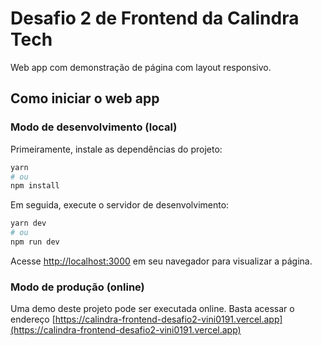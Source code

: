 # Desafio 2 de Frontend da Calindra Tech

<p align="justify">
Web app com demonstração de página com layout responsivo.</p>

## Como iniciar o web app

### Modo de desenvolvimento (local)

Primeiramente, instale as dependências do projeto:

```bash
yarn
# ou
npm install
```

Em seguida, execute o servidor de desenvolvimento:

```bash
yarn dev
# ou
npm run dev
```

Acesse [http://localhost:3000](http://localhost:3000) em seu navegador para visualizar a página.

### Modo de produção (online)

Uma demo deste projeto pode ser executada online. Basta acessar o endereço [https://calindra-frontend-desafio2-vini0191.vercel.app](https://calindra-frontend-desafio2-vini0191.vercel.app)
